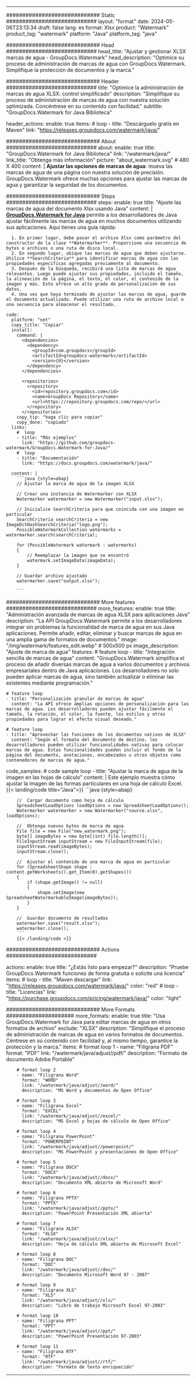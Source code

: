 
---
############################# Static ############################
layout: "format"
date:  2024-05-06T23:13:34
draft: false
lang: es
format: Xlsx
product: "Watermark"
product_tag: "watermark"
platform: "Java"
platform_tag: "java"

############################# Head ############################
head_title: "Ajustar y gestionar XLSX marcas de agua - GroupDocs.Watermark"
head_description: "Optimice su proceso de administración de marcas de agua con GroupDocs.Watermark. Simplifique la protección de documentos y la marca."

############################# Header ############################
title: "Optimice la administración de marcas de agua XLSX: control simplificado" 
description: "Simplifique su proceso de administración de marcas de agua con nuestra solución optimizada. Concéntrese en su contenido con facilidad."
subtitle: "GroupDocs.Watermark for Java Biblioteca" 

header_actions:
  enable: true
  items:
    #  loop
    - title: "Descárguelo gratis en Maven"
      link: "https://releases.groupdocs.com/watermark/java/"
      
############################# About ############################
about:
    enable: true
    title: "GroupDocs.Watermark for Java Biblioteca"
    link: "/watermark/java/"
    link_title: "Obtenga más información"
    picture: "about_watermark.svg" # 480 X 400
    content: |
       **Ajustar las opciones de marcas de agua**: mueva las marcas de agua de una página con nuestra solución de precisión. GroupDocs.Watermark ofrece muchas opciones para ajustar las marcas de agua y garantizar la seguridad de los documentos.

############################# Steps ############################
steps:
    enable: true
    title: "Ajuste las marcas de agua del documento Xlsx usando Java"
    content: |
      **[GroupDocs.Watermark for Java](https://products.groupdocs.com/watermark/java/)** permite a los desarrolladores de Java ajustar fácilmente las marcas de agua en muchos documentos utilizando sus aplicaciones. Aquí tienes una guía rápida:
      
      1. En primer lugar, debe pasar el archivo Xlsx como parámetro del constructor de la clase **Watermarker**. Proporcione una secuencia de bytes o archivos o una ruta de disco local.
      2. En segundo lugar, ubique las marcas de agua que deben ajustarse. Utilice **SearchCriteria** para identificar marcas de agua con las propiedades específicas agregadas previamente al documento.
      3. Después de la búsqueda, recibirá una lista de marcas de agua relevantes. Luego puede ajustar sus propiedades, incluido el tamaño, la alineación de la página, el texto, el color, el contenido de la imagen y más. Esto ofrece un alto grado de personalización de sus datos.
      4. Una vez que haya terminado de ajustar las marcas de agua, guarde el documento actualizado. Puede utilizar una ruta de archivo local o una secuencia para almacenar el resultado.
   
    code:
      platform: "net"
      copy_title: "Copiar"
      install:
        command: |
          <dependencies>
            <dependency>
              <groupId>com.groupdocs</groupId>
              <artifactId>groupdocs-watermark</artifactId>
              <version>{0}</version>
            </dependency>
          </dependencies>

          <repositories>
            <repository>
              <id>repository.groupdocs.com</id>
              <name>GroupDocs Repository</name>
              <url>https://repository.groupdocs.com/repo/</url>
            </repository>
          </repositories>
        copy_tip: "haga clic para copiar"
        copy_done: "copiado"
      links:
        #  loop
        - title: "Más ejemplos"
          link: "https://github.com/groupdocs-watermark/GroupDocs.Watermark-for-Java/"
        #  loop
        - title: "Documentación"
          link: "https://docs.groupdocs.com/watermark/java/"
          
      content: |
        ```java {style=abap}
        // Ajustar la marca de agua de la imagen XLSX

        // Crear una instancia de Watermarker con XLSX
        Watermarker watermarker = new Watermarker("input.xlsx");
        
        // Inicialice SearchCriteria para que coincida con una imagen en particular
        SearchCriteria searchCriteria = new ImageDctHashSearchCriteria("logo.png");
        PossibleWatermarkCollection watermarks = watermarker.search(searchCriteria);

        for (PossibleWatermark watermark : watermarks)
        {
            // Reemplazar la imagen que se encontró
            watermark.setImageData(imageData);
        }

        // Guardar archivo ajustado
        watermarker.save("output.xlsx");
        
        ```
        
############################# More features ############################
more_features:
  enable: true
  title: "Administración avanzada de marcas de agua XLSX para aplicaciones Java"
  description: "La API GroupDocs.Watermark permite a los desarrolladores integrar sin problemas la funcionalidad de marca de agua en sus Java aplicaciones. Permite añadir, editar, eliminar y buscar marcas de agua en una amplia gama de formatos de documentos."
  image: "/img/watermark/features_edit.webp" # 500x500 px
  image_description: "Ajuste de marca de agua"
  features:
    # feature loop
    - title: "Integración sencilla de marcas de agua"
      content: "GroupDocs.Watermark simplifica el proceso de añadir diversas marcas de agua a varios documentos y archivos empresariales dentro de Java aplicaciones. Los desarrolladores no solo pueden aplicar marcas de agua, sino también actualizar o eliminar las existentes mediante programación."

    # feature loop
    - title: "Personalización granular de marcas de agua"
      content: "La API ofrece amplias opciones de personalización para las marcas de agua. Los desarrolladores pueden ajustar fácilmente el tamaño, la rotación, el color, la fuente, los estilos y otras propiedades para lograr el efecto visual deseado."

    # feature loop
    - title: "Aprovechar las funciones de los documentos nativos de XLSX"
      content: "Según el formato del documento de destino, los desarrolladores pueden utilizar funcionalidades nativas para colocar marcas de agua. Estas funcionalidades pueden incluir el fondo de la página del documento, anotaciones, encabezados u otros objetos como contenedores de marcas de agua."
      
  code_samples:
    # code sample loop
    - title: "Ajustar la marca de agua de la imagen en las hojas de cálculo"
      content: |
        Este ejemplo muestra cómo ajustar la imagen de las formas particulares en una hoja de cálculo Excel.
        {{< landing/code title="Java">}}
        ```java {style=abap}
        
        //  Cargar documento como hoja de cálculo
        SpreadsheetLoadOptions loadOptions = new SpreadsheetLoadOptions();
        Watermarker watermarker = new Watermarker("source.xlsx", loadOptions);

        //  Obtenga nuevos bytes de marca de agua
        File file = new File("new_watermark.png");
        byte[] imageBytes = new byte[(int) file.length()];
        FileInputStream inputStream = new FileInputStream(file);
        inputStream.read(imageBytes);
        inputStream.close();

        //  Ajustar el contenido de una marca de agua en particular
        for (SpreadsheetShape shape : content.getWorksheets().get_Item(0).getShapes())
        {
            if (shape.getImage() != null)
            {
                shape.setImage(new SpreadsheetWatermarkableImage(imageBytes));
            }
        }

        //  Guardar documento de resultados
        watermarker.save("result.xlsx");
        watermarker.close();
        ```
        {{< /landing/code >}}


############################# Actions ############################

actions:
  enable: true
  title: "¿Estás listo para empezar?"
  description: "Pruebe GroupDocs.Watermark funciones de forma gratuita o solicite una licencia"
  items:
    #  loop
    - title: "Maven descargar"
      link: "https://releases.groupdocs.com/watermark/java/"
      color: "red"
        #  loop
    - title: "Licencias"
      link: "https://purchase.groupdocs.com/pricing/watermark/java/"
      color: "light"


############################# More Formats #####################
more_formats:
    enable: true
    title: "Usa GroupDocs.Watermark for Java para editar marcas de agua en otros formatos de archivo"
    exclude: "XLSX"
    description: "Simplifique el proceso de administración de marcas de agua en varios formatos de documentos. Céntrese en su contenido con facilidad y, al mismo tiempo, garantice la protección y la marca."
    items: 
        # format loop 1
        - name: "Filigrana PDF"
          format: "PDF"
          link: "/watermark/java/adjust//pdf/"
          description: "Formato de documento Adobe Portable"

        # format loop 2
        - name: "Filigrana Word"
          format: "WORD"
          link: "/watermark/java/adjust//word/"
          description: "MS Word y documentos de Open Office"
          
        # format loop 3
        - name: "Filigrana Excel"
          format: "EXCEL"
          link: "/watermark/java/adjust//excel/"
          description: "MS Excel y hojas de cálculo de Open Office"

        # format loop 4
        - name: "Filigrana PowerPoint"
          format: "POWERPOINT"
          link: "/watermark/java/adjust//powerpoint/"
          description: "MS PowerPoint y presentaciones de Open Office"

        # format loop 5
        - name: "Filigrana DOCX"
          format: "DOCX"
          link: "/watermark/java/adjust//docx/"
          description: "Documento XML abierto de Microsoft Word"
          
        # format loop 6
        - name: "Filigrana PPTX"
          format: "PPTX"
          link: "/watermark/java/adjust//pptx/"
          description: "PowerPoint Presentación XML abierta"
          
        # format loop 7
        - name: "Filigrana XLSX"
          format: "XLSX"
          link: "/watermark/java/adjust//xlsx/"
          description: "Hoja de cálculo XML abierta de Microsoft Excel"

        # format loop 8
        - name: "Filigrana DOC"
          format: "DOC"
          link: "/watermark/java/adjust//doc/"
          description: "Documento Microsoft Word 97 - 2007"

        # format loop 9
        - name: "Filigrana XLS"
          format: "XLS"
          link: "/watermark/java/adjust//xls/"
          description: "Libro de trabajo Microsoft Excel 97-2003"

        # format loop 10
        - name: "Filigrana PPT"
          format: "PPT"
          link: "/watermark/java/adjust//ppt/"
          description: "PowerPoint Presentación 97-2003"

        # format loop 11
        - name: "Filigrana RTF"
          format: "RTF"
          link: "/watermark/java/adjust//rtf/"
          description: "Formato de texto enriquecido"

---